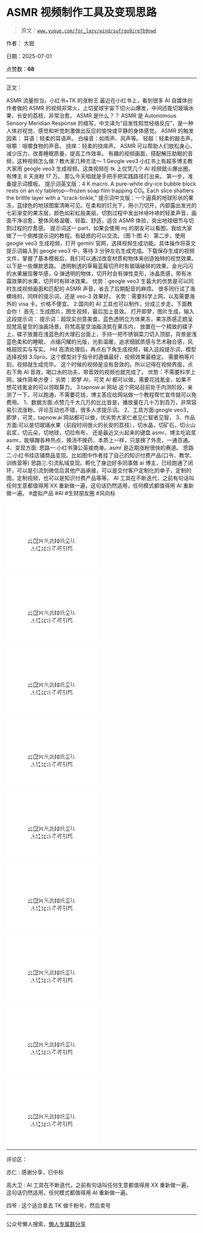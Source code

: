 # ASMR 视频制作工具及变现思路

> 原文：[`www.yuque.com/for_lazy/wind/sufrqu9ire7b9nwd`](https://www.yuque.com/for_lazy/wind/sufrqu9ire7b9nwd)

作者： 大钳

日期：2025-07-01

点赞数：**68**

* * *

正文：

ASMR 流量担当，小红书+TK 的涨粉王
最近在小红书上，看到很多 AI 自媒体创作者做的 ASMR 的视频非常火，上切星球宇宙下切火山爆发，中间还能切玻璃水果、长安的荔枝，非常治愈。 ASMR 是什么？？
ASMR 是 Autonomous Sensory Meridian Response
的缩写，中文译为“自发性知觉经络反应”，是一种人体对视觉、感觉和听觉刺激做出反应的愉快或平静的身体感觉。 ASMR 的触发因素： 耳语：轻柔的耳语声。
白噪音：如雨声、风声等。 轻敲：轻柔的敲击声。 咀嚼：咀嚼食物的声音。 挠痒：轻柔的挠痒声。 ASMR
可以帮助人们放松身心，减少压力，改善睡眠质量，提高工作效率。 有趣的视频画面，搭配解压助眠的音频，这种视频怎么做？教大家几种方法～ 1.Geogle
veo3 小红书上有超多博主教大家用 geogle veo3 生成视频，这类视频在 tk 上仅凭几个 AI 视频就火爆出圈。有博主 8 天涨粉 17 万。
那么今天咱就是手把手把实践路径打出来。 第一步，准备提示词模板。 提示词英文版：4 K macro. A pure-white dry-ice bubble
block rests on an icy tabletop—frozen soap film trapping CO₂. Each slice
shatters the brittle layer with a “crack-tinkle,”
提示词中文版：一个逼真的地球形状的果冻，蓝绿色的地球图案清晰可见。在柔和的灯光下，用小刀切开，内部露出发光的七彩渐变的果冻层，颜色如彩虹般美丽，切割过程中发出咔哧咔哧的轻柔声音，画面干净治愈，整体风格温暖、轻盈、舒适，适合 ASMR 体验，突出地球细节与切割过程的疗愈感。
提示词这一 part，如果会使用 mj 的朋友可以看图，我给大家做了一个倒推提示词的教程。有疑惑的可以交流。（图 1-图 4） 第二步，使用 geogle
veo3 生成视频，打开 gemini 官网，选择视频生成功能。具体操作将英文提示词输入到 geogle
veo3 中，等待 3 分钟左右生成完成。下载保存生成的视频文件，掌握了基本模板后，我们可以通过改变材质和物体来创造独特的视觉效果。 以下是一些爆款思路。
透明剔透的草莓蓝莓切开时有玻璃破碎的效果，金光闪闪的水果展现奢华感，Q 弹透明的物体，切开时会有弹性变形，冰晶质感，带有冰霜效果的水果，切开时有碎冰效果。
优势：geogle veo3 生最大的优势是可以同时生成视频画面和匹配的 ASMR 声音，省去了后期配音的麻烦。
很多同行试了海螺啥的，同样的提示词，还是 veo-3 效果好。 劣势：需要科学上网，以及需要海外的 visa 卡。价格不便宜。
2.国内的 AI 工具也可以制作，分成三步走。下面教会你！ 首先：生成图片，图生视频，最后加上音效。 打开即梦，图片生成，输入这段提示词：
提示词：超现实创意美食，蓝色透明立方体果冻，果冻质感正题呈现梵高星空的油画场景，将梵高星空油画浇筑在果冻内，
放置在一个精致的碟子上，碟子放置在浅蓝色的大理石台面上，手持一把不锈钢菜刀切入顶部，背景是浅蓝色柔和的睡眠，
点缀闪耀的光版，光影温暖，追求细腻质感与艺术融合感，风格超现实与写实。
Hd 高清处理后，再点右下角生成视频，输入这段提示词，模型选择视频 3.0pro，这个模型对于指令的遵循最好，视频效果最稳定。 需要稍等片刻，视频就生成完毕。
这个时候的视频是没有音效的。所以记得在视频界面，点右下角 AI 音效，喝口水的功夫，带音效的视频也就完成了。 优势：不需要科学上网，操作简单方便；
劣势：即梦 AI，可灵 AI 都可以做，需要花钱氪金，如果不想花钱氪金的可以领取算力。 3.tapnow.ai 网站
这个网站目前处于内测阶段，亲测了一下，可以跑通，不需要花钱，博主答应给网站做一个教程帮忙宣传就可以免费用。
1、数据方面:点赞几千大几万的比比皆是，播放量在几十万到百万，非常容易引流涨粉。评论互动也不错，很多人求提示词。 2、工具方面:geogle
veo3，即梦，可灵，tapnow.ai 网站都可以做，优劣势大家仁者见仁智者见智，
3、作品方面:可以是切玻璃水果（前段时间很火的长安的荔枝），切水晶，切矿石，切火山岩浆，切云朵，切地球，切拉布布，
还是最近又火起来的键盘 asmr，博主吃岩浆 asmr，能够蹭各种热点，换汤不换药，本质上一样，只是换了外壳，一通百通。 4、变现方面:
思路一:小红书蒲公英接商单。asmr 是近期涨粉很快的赛道。 思路二:小红书挂店铺商品变现。比如图中作者挂了自己的知识付费产品(口令、教学、训练营等)
思路三:引流私域变现。孵化了身边好多同事做 ai 博主，已经跑通了闭环，可以是引流到微信后其他产品承接，可以是交付客户定制化的单子，定制的图，定制视频，也可以是知识付费产品等等。
AI 工具在不断迭代，之前有句话叫任何生意都值得用 XX 重新做一遍，这句话仍然适用，任何模式都值得用 AI 重新做一遍。 #虚拟产品 #AI #生财朋友圈 #风向标

![](img/c0cd928f780223bd9a6cc7fc7a99caaa.png "None")

![](img/a850491fa2518f6a4cf5726146f25936.png "None")

![](img/40a123d18ec444ac5423efb041d8924b.png "None")

![](img/926f3c1f402372dcab0beba3b7e25ec7.png "None")

![](img/aa75e190ef2bb811178cf6bee8b708a5.png "None")

![](img/52e41362451d1d2db2c59a1c64d684cb.png "None")

![](img/7960c6c5587b1ede1b037c5d4be94e6c.png "None")

![](img/963c34c826e4e698e3452ac2dbe0b062.png "None")

![](img/3f8c0ce773374ddbbded26b039e110a5.png "None")

* * *

评论区：

亦仁 : 感谢分享，已中标

高大卫 : AI 工具在不断迭代，之前有句话叫任何生意都值得用 XX 重新做一遍，这句话仍然适用，任何模式都值得用 AI 重新做一遍。

四爷 : 这个适合拿去 TK 做千粉号，然后卖号

* * *

公众号懒人搜索，[懒人专属群分享](https://lazybook.fun/#/blog/group)
